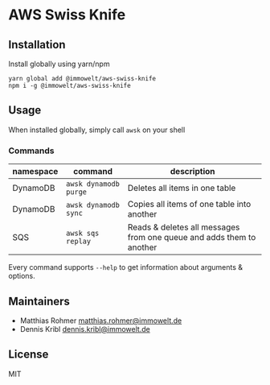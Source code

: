 # AWS Swiss Knife

## Installation

Install globally using yarn/npm

    yarn global add @immowelt/aws-swiss-knife
    npm i -g @immowelt/aws-swiss-knife
    
## Usage

When installed globally, simply call `awsk` on your shell

### Commands

| namespace | command | description |
|---|---|---|
| DynamoDB | `awsk dynamodb purge` | Deletes all items in one table |
| DynamoDB | `awsk dynamodb sync` | Copies all items of one table into another |
| SQS | `awsk sqs replay` | Reads & deletes all messages from one queue and adds them to another |

Every command supports `--help` to get information about arguments & options.  

## Maintainers

* Matthias Rohmer <matthias.rohmer@immowelt.de>
* Dennis Kribl <dennis.kribl@immowelt.de>

## License
MIT
